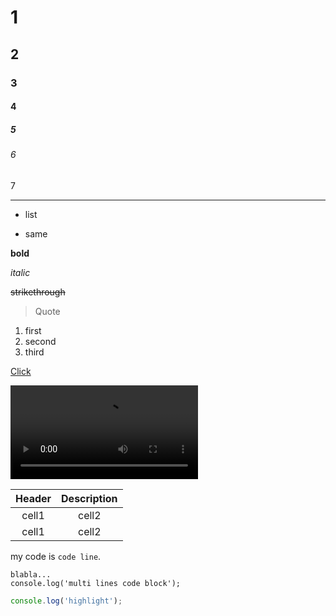 # 1

## 2

### 3

#### 4

##### 5

###### 6

7

<!-- Line -->

---

- list

* same

**bold**

_italic_

~~strikethrough~~

> Quote

1. first
2. second
3. third

[Click](http://www.longforyoustudio.com)

![Image description](https://longforyoustudio.s3.ap-northeast-2.amazonaws.com/information/background-video.mp4)

| Header | Description |
| :----: | :---------: |
| cell1  |    cell2    |
| cell1  |    cell2    |

<!-- 콜론(:)으로 테이블 정렬조절 -->

my code is `code line`.

```
blabla...
console.log('multi lines code block');
```

```ts
console.log('highlight');
```
